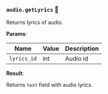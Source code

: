 ### `audio.getLyrics` 🔰

Returns lyrics of audio.

**Params**:

|Name|Value|Description|
|--|--|--|
|`lyrics_id`|int|Audio id|

**Result**:

Returns `text` field with audio lyrics.

